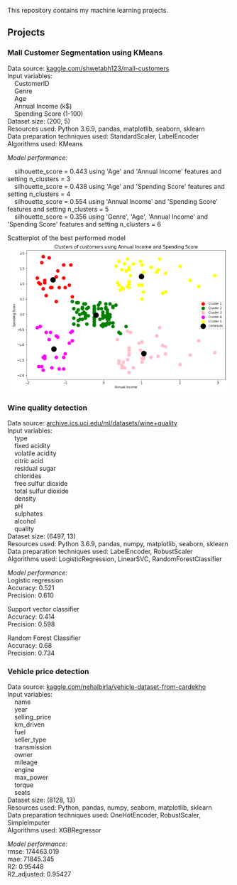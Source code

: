 This repository contains my machine learning projects.

## Projects

### Mall Customer Segmentation using KMeans
Data source: [kaggle.com/shwetabh123/mall-customers](https://www.kaggle.com/shwetabh123/mall-customers)\
Input variables:\
  &nbsp;&nbsp;&nbsp;&nbsp;CustomerID\
  &nbsp;&nbsp;&nbsp;&nbsp;Genre\
  &nbsp;&nbsp;&nbsp;&nbsp;Age\
  &nbsp;&nbsp;&nbsp;&nbsp;Annual Income (k$\)\
  &nbsp;&nbsp;&nbsp;&nbsp;Spending Score (1-100)\
Dataset size: (200, 5)\
Resources used: Python 3.6.9, pandas, matplotlib, seaborn, sklearn\
Data preparation techniques used: StandardScaler, LabelEncoder\
Algorithms used: KMeans 

*Model performance:*

  &nbsp;&nbsp;&nbsp;&nbsp;silhouette_score = 0.443 using 'Age' and 'Annual Income' features and setting n_clusters = 3\
  &nbsp;&nbsp;&nbsp;&nbsp;silhouette_score = 0.438 using 'Age' and 'Spending Score' features and setting n_clusters = 4\
  &nbsp;&nbsp;&nbsp;&nbsp;silhouette_score = 0.554 using 'Annual Income' and 'Spending Score' features and setting n_clusters = 5\
  &nbsp;&nbsp;&nbsp;&nbsp;silhouette_score = 0.356 using 'Genre', 'Age', 'Annual Income' and 'Spending Score' features and setting n_clusters = 6
  
Scatterplot of the best performed model
![](mall_customer_segmentation_using_KMeans/images/scatterplot_of_annual_income_and_spending_score.png)

### Wine quality detection
Data source: [archive.ics.uci.edu/ml/datasets/wine+quality](https://archive.ics.uci.edu/ml/datasets/wine+quality)\
Input variables:\
  &nbsp;&nbsp;&nbsp;&nbsp;type\
  &nbsp;&nbsp;&nbsp;&nbsp;fixed acidity\
  &nbsp;&nbsp;&nbsp;&nbsp;volatile acidity\
  &nbsp;&nbsp;&nbsp;&nbsp;citric acid\
  &nbsp;&nbsp;&nbsp;&nbsp;residual sugar\
  &nbsp;&nbsp;&nbsp;&nbsp;chlorides\
  &nbsp;&nbsp;&nbsp;&nbsp;free sulfur dioxide\
  &nbsp;&nbsp;&nbsp;&nbsp;total sulfur dioxide\
  &nbsp;&nbsp;&nbsp;&nbsp;density\
  &nbsp;&nbsp;&nbsp;&nbsp;pH\
  &nbsp;&nbsp;&nbsp;&nbsp;sulphates\
  &nbsp;&nbsp;&nbsp;&nbsp;alcohol\
  &nbsp;&nbsp;&nbsp;&nbsp;quality\
Dataset size: (6497, 13)\
Resources used: Python 3.6.9, pandas, numpy, matplotlib, seaborn, sklearn\
Data preparation techniques used: LabelEncoder, RobustScaler\
Algorithms used: LogisticRegression, LinearSVC, RandomForestClassifier 

*Model performance:*\
Logistic regression\
Accuracy:  0.521\
Precision:  0.610

Support vector classifier\
Accuracy:  0.414\
Precision:  0.598

Random Forest Classifier\
Accuracy:  0.68\
Precision:  0.734

### Vehicle price detection
Data source: [kaggle.com/nehalbirla/vehicle-dataset-from-cardekho](https://www.kaggle.com/nehalbirla/vehicle-dataset-from-cardekho)\
Input variables:\
  &nbsp;&nbsp;&nbsp;&nbsp;name\
  &nbsp;&nbsp;&nbsp;&nbsp;year\
  &nbsp;&nbsp;&nbsp;&nbsp;selling_price\
  &nbsp;&nbsp;&nbsp;&nbsp;km_driven\
  &nbsp;&nbsp;&nbsp;&nbsp;fuel\
  &nbsp;&nbsp;&nbsp;&nbsp;seller_type\
  &nbsp;&nbsp;&nbsp;&nbsp;transmission\
  &nbsp;&nbsp;&nbsp;&nbsp;owner\
  &nbsp;&nbsp;&nbsp;&nbsp;mileage\
  &nbsp;&nbsp;&nbsp;&nbsp;engine	\
  &nbsp;&nbsp;&nbsp;&nbsp;max_power\
  &nbsp;&nbsp;&nbsp;&nbsp;torque\
  &nbsp;&nbsp;&nbsp;&nbsp;seats\
Dataset size: (8128, 13)\
Resources used: Python, pandas, numpy, seaborn, matplotlib, sklearn\
Data preparation techniques used: OneHotEncoder, RobustScaler, SimpleImputer\
Algorithms used: XGBRegressor

*Model performance:*\
rmse:  174463.019\
mae:  71845.345\
R2:  0.95448\
R2_adjusted:  0.95427
